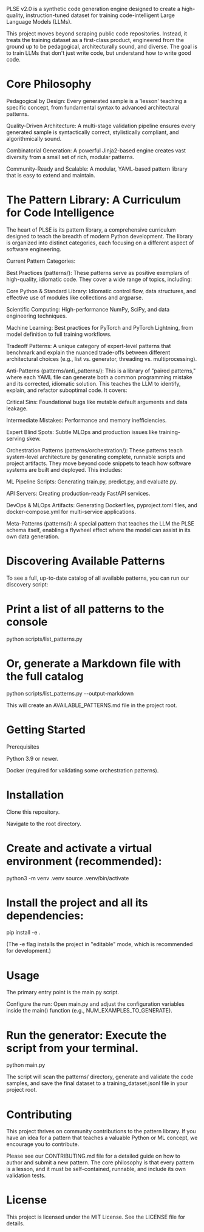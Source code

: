 PLSE v2.0 is a synthetic code generation engine designed to create a high-quality, instruction-tuned dataset for training code-intelligent Large Language Models (LLMs).

This project moves beyond scraping public code repositories. Instead, it treats the training dataset as a first-class product, engineered from the ground up to be pedagogical, architecturally sound, and diverse. The goal is to train LLMs that don't just write code, but understand how to write good code.

# Core Philosophy

Pedagogical by Design: Every generated sample is a 'lesson' teaching a specific concept, from fundamental syntax to advanced architectural patterns.

Quality-Driven Architecture: A multi-stage validation pipeline ensures every generated sample is syntactically correct, stylistically compliant, and algorithmically sound.

Combinatorial Generation: A powerful Jinja2-based engine creates vast diversity from a small set of rich, modular patterns.

Community-Ready and Scalable: A modular, YAML-based pattern library that is easy to extend and maintain.

# The Pattern Library: A Curriculum for Code Intelligence

The heart of PLSE is its pattern library, a comprehensive curriculum designed to teach the breadth of modern Python development. The library is organized into distinct categories, each focusing on a different aspect of software engineering.

Current Pattern Categories:

Best Practices (patterns/): These patterns serve as positive exemplars of high-quality, idiomatic code. They cover a wide range of topics, including:

Core Python & Standard Library: Idiomatic control flow, data structures, and effective use of modules like collections and argparse.

Scientific Computing: High-performance NumPy, SciPy, and data engineering techniques.

Machine Learning: Best practices for PyTorch and PyTorch Lightning, from model definition to full training workflows.

Tradeoff Patterns: A unique category of expert-level patterns that benchmark and explain the nuanced trade-offs between different architectural choices (e.g., list vs. generator, threading vs. multiprocessing).

Anti-Patterns (patterns/anti_patterns/): This is a library of "paired patterns," where each YAML file can generate both a common programming mistake and its corrected, idiomatic solution. This teaches the LLM to identify, explain, and refactor suboptimal code. It covers:

Critical Sins: Foundational bugs like mutable default arguments and data leakage.

Intermediate Mistakes: Performance and memory inefficiencies.

Expert Blind Spots: Subtle MLOps and production issues like training-serving skew.

Orchestration Patterns (patterns/orchestration/): These patterns teach system-level architecture by generating complete, runnable scripts and project artifacts. They move beyond code snippets to teach how software systems are built and deployed. This includes:

ML Pipeline Scripts: Generating train.py, predict.py, and evaluate.py.

API Servers: Creating production-ready FastAPI services.

DevOps & MLOps Artifacts: Generating Dockerfiles, pyproject.toml files, and docker-compose.yml for multi-service applications.

Meta-Patterns (patterns/): A special pattern that teaches the LLM the PLSE schema itself, enabling a flywheel effect where the model can assist in its own data generation.

# Discovering Available Patterns

To see a full, up-to-date catalog of all available patterns, you can run our discovery script:

# Print a list of all patterns to the console
python scripts/list_patterns.py

# Or, generate a Markdown file with the full catalog
python scripts/list_patterns.py --output-markdown

This will create an AVAILABLE_PATTERNS.md file in the project root.

# Getting Started
Prerequisites

Python 3.9 or newer.

Docker (required for validating some orchestration patterns).

# Installation

Clone this repository.

Navigate to the root directory.

# Create and activate a virtual environment (recommended):
python3 -m venv .venv
source .venv/bin/activate

# Install the project and all its dependencies:
pip install -e .

(The -e flag installs the project in "editable" mode, which is recommended for development.)

# Usage

The primary entry point is the main.py script.

Configure the run: Open main.py and adjust the configuration variables inside the main() function (e.g., NUM_EXAMPLES_TO_GENERATE).

# Run the generator: Execute the script from your terminal.
python main.py

The script will scan the patterns/ directory, generate and validate the code samples, and save the final dataset to a training_dataset.jsonl file in your project root.

# Contributing

This project thrives on community contributions to the pattern library. If you have an idea for a pattern that teaches a valuable Python or ML concept, we encourage you to contribute.

Please see our CONTRIBUTING.md file for a detailed guide on how to author and submit a new pattern. The core philosophy is that every pattern is a lesson, and it must be self-contained, runnable, and include its own validation tests.

# License

This project is licensed under the MIT License. See the LICENSE file for details.
